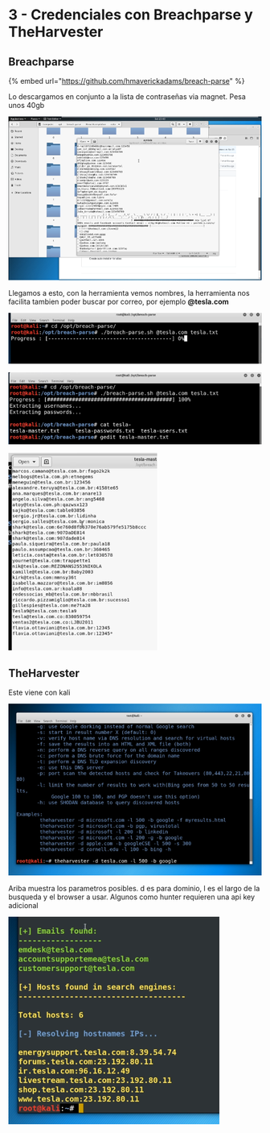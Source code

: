 # 3 - Credenciales con Breachparse y TheHarvester

## **Breachparse**

{% embed url="https://github.com/hmaverickadams/breach-parse" %}

Lo descargamos en conjunto a la lista de contraseñas via magnet. Pesa unos 40gb 

![](../../../.gitbook/assets/imagen%20%28134%29%20%281%29.png)

Llegamos a esto, con la herramienta vemos nombres, la herramienta nos facilita tambien poder buscar por correo, por ejemplo **@tesla.com**

![](../../../.gitbook/assets/imagen%20%28150%29.png)

![](../../../.gitbook/assets/imagen%20%28162%29.png)

![](../../../.gitbook/assets/imagen%20%28158%29.png)



## TheHarvester

Este viene con kali

![](../../../.gitbook/assets/imagen%20%28142%29.png)

Ariba muestra los parametros posibles. d es para dominio,  l es el largo de la busqueda y el browser a usar. Algunos como hunter requieren una api key adicional

![](../../../.gitbook/assets/imagen%20%28157%29.png)





